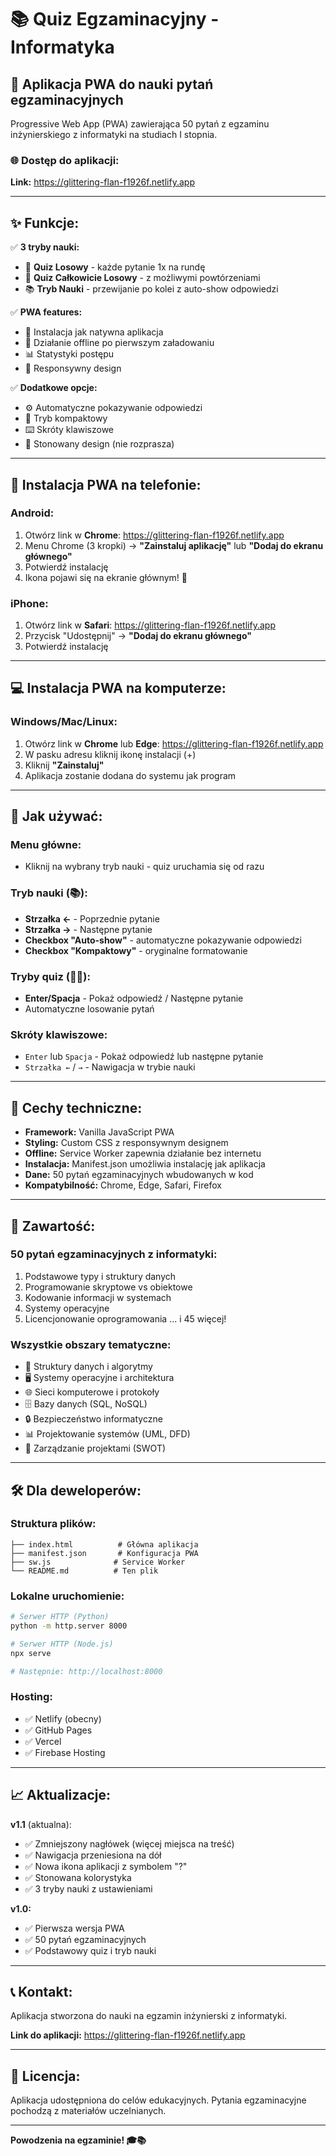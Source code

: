 # 📚 Quiz Egzaminacyjny - Informatyka

## 🚀 **Aplikacja PWA do nauki pytań egzaminacyjnych**

Progressive Web App (PWA) zawierająca 50 pytań z egzaminu inżynierskiego z informatyki na studiach I stopnia.

### 🌐 **Dostęp do aplikacji:**
**Link:** https://glittering-flan-f1926f.netlify.app

---

## ✨ **Funkcje:**

✅ **3 tryby nauki:**
- 🎲 **Quiz Losowy** - każde pytanie 1x na rundę
- 🔄 **Quiz Całkowicie Losowy** - z możliwymi powtórzeniami  
- 📚 **Tryb Nauki** - przewijanie po kolei z auto-show odpowiedzi

✅ **PWA features:**
- 📱 Instalacja jak natywna aplikacja
- 🔄 Działanie offline po pierwszym załadowaniu
- 📊 Statystyki postępu
- 🎯 Responsywny design

✅ **Dodatkowe opcje:**
- ⚙️ Automatyczne pokazywanie odpowiedzi
- 📝 Tryb kompaktowy
- ⌨️ Skróty klawiszowe
- 📱 Stonowany design (nie rozprasza)

---

## 📱 **Instalacja PWA na telefonie:**

### **Android:**
1. Otwórz link w **Chrome**: https://glittering-flan-f1926f.netlify.app
2. Menu Chrome (3 kropki) → **"Zainstaluj aplikację"** lub **"Dodaj do ekranu głównego"**
3. Potwierdź instalację
4. Ikona pojawi się na ekranie głównym! 🎯

### **iPhone:**
1. Otwórz link w **Safari**: https://glittering-flan-f1926f.netlify.app
2. Przycisk "Udostępnij" → **"Dodaj do ekranu głównego"**
3. Potwierdź instalację

---

## 💻 **Instalacja PWA na komputerze:**

### **Windows/Mac/Linux:**
1. Otwórz link w **Chrome** lub **Edge**: https://glittering-flan-f1926f.netlify.app
2. W pasku adresu kliknij ikonę instalacji (+)
3. Kliknij **"Zainstaluj"**
4. Aplikacja zostanie dodana do systemu jak program

---

## 🎯 **Jak używać:**

### **Menu główne:**
- Kliknij na wybrany tryb nauki - quiz uruchamia się od razu

### **Tryb nauki (📚):**
- **Strzałka ←** - Poprzednie pytanie
- **Strzałka →** - Następne pytanie
- **Checkbox "Auto-show"** - automatyczne pokazywanie odpowiedzi
- **Checkbox "Kompaktowy"** - oryginalne formatowanie

### **Tryby quiz (🎲🔄):**
- **Enter/Spacja** - Pokaż odpowiedź / Następne pytanie
- Automatyczne losowanie pytań

### **Skróty klawiszowe:**
- `Enter` lub `Spacja` - Pokaż odpowiedź lub następne pytanie
- `Strzałka ←` / `→` - Nawigacja w trybie nauki

---

## 🔧 **Cechy techniczne:**

- **Framework:** Vanilla JavaScript PWA
- **Styling:** Custom CSS z responsywnym designem
- **Offline:** Service Worker zapewnia działanie bez internetu
- **Instalacja:** Manifest.json umożliwia instalację jak aplikacja
- **Dane:** 50 pytań egzaminacyjnych wbudowanych w kod
- **Kompatybilność:** Chrome, Edge, Safari, Firefox

---

## 📄 **Zawartość:**

### **50 pytań egzaminacyjnych z informatyki:**
1. Podstawowe typy i struktury danych
2. Programowanie skryptowe vs obiektowe
3. Kodowanie informacji w systemach
4. Systemy operacyjne
5. Licencjonowanie oprogramowania
... i 45 więcej!

### **Wszystkie obszary tematyczne:**
- 💾 Struktury danych i algorytmy
- 🖥️ Systemy operacyjne i architektura
- 🌐 Sieci komputerowe i protokoły
- 🗄️ Bazy danych (SQL, NoSQL)
- 🔒 Bezpieczeństwo informatyczne
- 📊 Projektowanie systemów (UML, DFD)
- 💼 Zarządzanie projektami (SWOT)

---

## 🛠️ **Dla deweloperów:**

### **Struktura plików:**
```
├── index.html          # Główna aplikacja
├── manifest.json       # Konfiguracja PWA
├── sw.js              # Service Worker
└── README.md          # Ten plik
```

### **Lokalne uruchomienie:**
```bash
# Serwer HTTP (Python)
python -m http.server 8000

# Serwer HTTP (Node.js)  
npx serve

# Następnie: http://localhost:8000
```

### **Hosting:**
- ✅ Netlify (obecny)
- ✅ GitHub Pages
- ✅ Vercel
- ✅ Firebase Hosting

---

## 📈 **Aktualizacje:**

**v1.1** (aktualna):
- ✅ Zmniejszony nagłówek (więcej miejsca na treść)
- ✅ Nawigacja przeniesiona na dół
- ✅ Nowa ikona aplikacji z symbolem "?"
- ✅ Stonowana kolorystyka
- ✅ 3 tryby nauki z ustawieniami

**v1.0:**
- ✅ Pierwsza wersja PWA
- ✅ 50 pytań egzaminacyjnych
- ✅ Podstawowy quiz i tryb nauki

---

## 📞 **Kontakt:**

Aplikacja stworzona do nauki na egzamin inżynierski z informatyki.

**Link do aplikacji:** https://glittering-flan-f1926f.netlify.app

---

## 📄 **Licencja:**

Aplikacja udostępniona do celów edukacyjnych. Pytania egzaminacyjne pochodzą z materiałów uczelnianych.

---

**Powodzenia na egzaminie! 🎓📚**